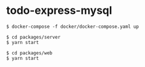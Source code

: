# todo-express-mysql

```
$ docker-compose -f docker/docker-compose.yaml up
```

```
$ cd packages/server
$ yarn start
```

```
$ cd packages/web
$ yarn start
```
